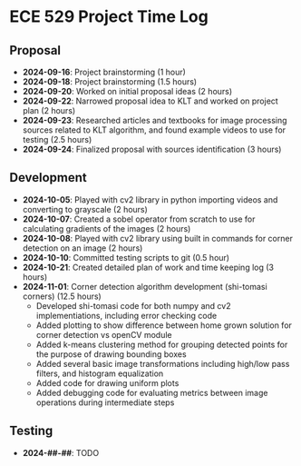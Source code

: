 # ECE 529 Project Time Log

## Proposal
- **2024-09-16**: Project brainstorming (1 hour)
- **2024-09-18**: Project brainstorming (1.5 hours)
- **2024-09-20**: Worked on initial proposal ideas (2 hours)
- **2024-09-22**: Narrowed proposal idea to KLT and worked on project plan (2 hours)
- **2024-09-23**: Researched articles and textbooks for image processing sources related to
                  KLT algorithm, and found example videos to use for testing (2.5 hours)
- **2024-09-24**: Finalized proposal with sources identification (3 hours)


## Development
- **2024-10-05**: Played with cv2 library in python importing videos and converting to grayscale (2 hours)
- **2024-10-07**: Created a sobel operator from scratch to use for calculating gradients of the images (2 hours)
- **2024-10-08**: Played with cv2 library using built in commands for corner detection on an image (2 hours)
- **2024-10-10**: Committed testing scripts to git (0.5 hour)
- **2024-10-21**: Created detailed plan of work and time keeping log (3 hours)
- **2024-11-01**: Corner detection algorithm development (shi-tomasi corners) (12.5 hours)
  - Developed shi-tomasi code for both numpy and cv2 implementiations, including error checking code
  - Added plotting to show difference between home grown solution for corner detection vs openCV module
  - Added k-means clustering method for grouping detected points for the purpose of drawing bounding boxes
  - Added several basic image transformations including high/low pass filters, and histogram equalization
  - Added code for drawing uniform plots
  - Added debugging code for evaluating metrics between image operations during intermediate steps


## Testing
- **2024-##-##**: TODO
